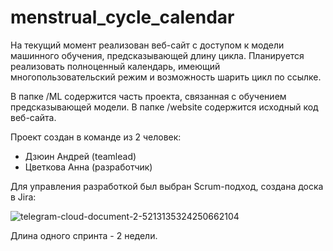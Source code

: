 # menstrual_cycle_calendar
На текущий момент реализован веб-сайт с доступом к модели машинного обучения, предсказывающей длину цикла.
Планируется реализовать полноценный календарь, имеющий многопользовательский режим и возможность шарить цикл по ссылке.

В папке /ML содержится часть проекта, связанная с обучением предсказывающей модели.
В папке /website содержится исходный код веб-сайта.

Проект создан в команде из 2 человек:

- Дзюин Андрей (teamlead)
- Цветкова Анна (разработчик)

Для управления разработкой был выбран Scrum-подход, создана доска в Jira:

![telegram-cloud-document-2-5213135324250662104](https://github.com/user-attachments/assets/e71eceef-845c-44ca-aff8-9a831f11f904)

Длина одного спринта - 2 недели.
